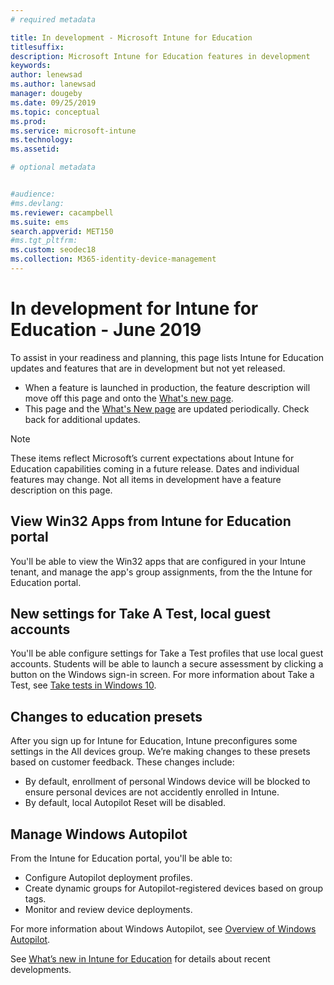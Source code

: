 ```yaml
---
# required metadata

title: In development - Microsoft Intune for Education
titlesuffix: 
description: Microsoft Intune for Education features in development
keywords:
author: lenewsad  
ms.author: lanewsad   
manager: dougeby
ms.date: 09/25/2019 
ms.topic: conceptual
ms.prod:
ms.service: microsoft-intune
ms.technology:
ms.assetid: 

# optional metadata


#audience:
#ms.devlang:
ms.reviewer: cacampbell
ms.suite: ems
search.appverid: MET150
#ms.tgt_pltfrm:
ms.custom: seodec18
ms.collection: M365-identity-device-management
---
```


# In development for Intune for Education - June 2019  

To assist in your readiness and planning, this page lists Intune for Education updates and features that are in development but not yet released. 

- When a feature is launched in production, the feature description will move off this page and onto the [What's new page](whats-new-in-edu.md).
- This page and the [What's New page](whats-new-in-edu.md) are updated periodically. Check back for additional updates.  

> [!Note]
> These items reflect Microsoft’s current expectations about Intune for Education capabilities coming in a future release. Dates and individual features may change. Not all items in development have a feature description on this page.   

<!-- 1910 start-->  
## View Win32 Apps from Intune for Education portal
You'll be able to view the Win32 apps that are configured in your Intune tenant, and manage the app's group assignments, from the the Intune for Education portal.  
 
 
## New settings for Take A Test, local guest accounts  
You'll be able configure settings for Take a Test profiles that use local guest accounts. Students will be able to launch a secure assessment by clicking a button on the Windows sign-in screen. For more information about Take a Test, see [Take tests in Windows 10](https://docs.microsoft.com/education/windows/take-tests-in-windows-10). 
 
 ## Changes to education presets  
After you sign up for Intune for Education, Intune preconfigures some settings in the All devices group. We’re making changes to these presets based on customer feedback. These changes include:

* By default, enrollment of personal Windows device will be blocked to ensure personal devices are not accidently enrolled in Intune.  
* By default, local Autopilot Reset will be disabled.  
 
## Manage Windows Autopilot
From the Intune for Education portal, you'll be able to:

* Configure Autopilot deployment profiles.
* Create dynamic groups for Autopilot-registered devices based on group tags. 
* Monitor and review device deployments.

For more information about Windows Autopilot, see [Overview of Windows Autopilot](https://docs.microsoft.com/windows/deployment/windows-autopilot/windows-autopilot).  

See [What’s new in Intune for Education](whats-new-in-edu.md) for details about recent developments.  
